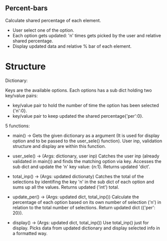 ## Percent-bars
Calculate shared percentage of each element.

- User select one of the option.
- Each option gets updated: 'n' times gets picked by the user and relative shared percentage.
- Display updated data and relative % bar of each element.

# Structure

Dictionary:

Keys are the available options. Each options has a sub dict holding two key/value pairs:
  - key/value pair to hold the number of time the option has been selected {'n':0}.
  - key/value pair to keep updated the shared percentage{'per':0}.

    
5 functions: 

- main() -> Gets the given dictionary as a argument (It is used for display option and to be passed to the user_sele() function). User inp, validation structure and display are within this function.
  
- user_sele() -> (Args: dictionary, user inp) Catches the user inp (already validated in main()) and finds the matching option via key. Accesses the sub dict and update the 'n' key value: {n:1}. Returns updated 'dict'.
  
- total_inp() -> (Args: updated dictionaty) Catches the total of the selections by identifing the key 'n' in the sub dict of each option and sums up all the values. Returns updated ('int') total.
  
- update_per() -> (Args: updated dict, total_inp()) Calculate the percentage of each option based on its own number of selection ('n') in relation to the total number of selections. Return updated dict ({'per': 20}).

- display() -> (Args: updated dict, total_inp()) Use total_inp() just for display. Picks data from updated dictionary and display selected info in a formatted way.  
